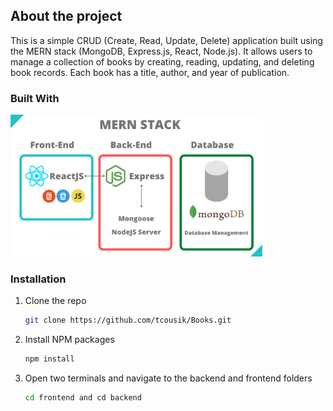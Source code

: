 ## About the project

This is a simple CRUD (Create, Read, Update, Delete) application built using the MERN stack (MongoDB, Express.js, React, Node.js). It allows users to manage a collection of books by creating, reading, updating, and deleting book records. Each book has a title, author, and year of publication.


### Built With

<img src="https://raw.githubusercontent.com/Brunno-DaSilva/MERN-STEP-BY-STEP/master/images/MERN.png" width="80%" >


### Installation

1. Clone the repo
   ```sh
   git clone https://github.com/tcousik/Books.git
   ```
2. Install NPM packages
   ```sh
   npm install
   ```
3. Open two terminals and navigate to the backend and frontend folders
      ```sh
   cd frontend and cd backend
   ```
